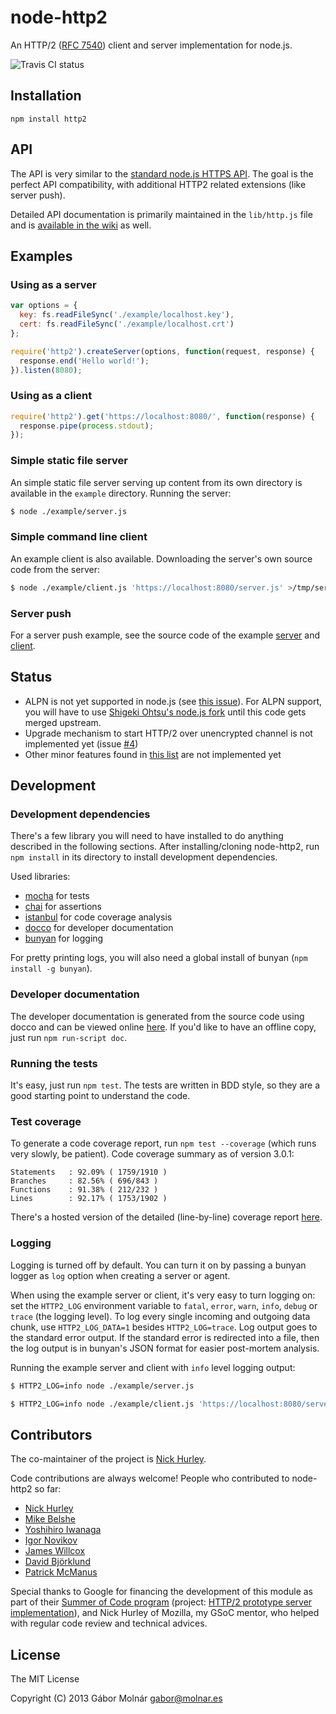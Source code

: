 node-http2
==========

An HTTP/2 ([RFC 7540](http://tools.ietf.org/html/rfc7540))
client and server implementation for node.js.

![Travis CI status](https://travis-ci.org/molnarg/node-http2.svg?branch=master)

Installation
------------

```
npm install http2
```

API
---

The API is very similar to the [standard node.js HTTPS API](http://nodejs.org/api/https.html). The
goal is the perfect API compatibility, with additional HTTP2 related extensions (like server push).

Detailed API documentation is primarily maintained in the `lib/http.js` file and is [available in
the wiki](https://github.com/molnarg/node-http2/wiki/Public-API) as well.

Examples
--------

### Using as a server ###

```javascript
var options = {
  key: fs.readFileSync('./example/localhost.key'),
  cert: fs.readFileSync('./example/localhost.crt')
};

require('http2').createServer(options, function(request, response) {
  response.end('Hello world!');
}).listen(8080);
```

### Using as a client ###

```javascript
require('http2').get('https://localhost:8080/', function(response) {
  response.pipe(process.stdout);
});
```

### Simple static file server ###

An simple static file server serving up content from its own directory is available in the `example`
directory. Running the server:

```bash
$ node ./example/server.js
```

### Simple command line client ###

An example client is also available. Downloading the server's own source code from the server:

```bash
$ node ./example/client.js 'https://localhost:8080/server.js' >/tmp/server.js
```

### Server push ###

For a server push example, see the source code of the example
[server](https://github.com/molnarg/node-http2/blob/master/example/server.js) and
[client](https://github.com/molnarg/node-http2/blob/master/example/client.js).

Status
------

* ALPN is not yet supported in node.js (see
  [this issue](https://github.com/joyent/node/issues/5945)). For ALPN support, you will have to use
  [Shigeki Ohtsu's node.js fork](https://github.com/shigeki/node/tree/alpn_support) until this code
  gets merged upstream.
* Upgrade mechanism to start HTTP/2 over unencrypted channel is not implemented yet
  (issue [#4](https://github.com/molnarg/node-http2/issues/4))
* Other minor features found in
  [this list](https://github.com/molnarg/node-http2/issues?labels=feature) are not implemented yet

Development
-----------

### Development dependencies ###

There's a few library you will need to have installed to do anything described in the following
sections. After installing/cloning node-http2, run `npm install` in its directory to install
development dependencies.

Used libraries:

* [mocha](http://visionmedia.github.io/mocha/) for tests
* [chai](http://chaijs.com/) for assertions
* [istanbul](https://github.com/gotwarlost/istanbul) for code coverage analysis
* [docco](http://jashkenas.github.io/docco/) for developer documentation
* [bunyan](https://github.com/trentm/node-bunyan) for logging

For pretty printing logs, you will also need a global install of bunyan (`npm install -g bunyan`).

### Developer documentation ###

The developer documentation is generated from the source code using docco and can be viewed online
[here](http://molnarg.github.io/node-http2/doc/). If you'd like to have an offline copy, just run
`npm run-script doc`.

### Running the tests ###

It's easy, just run `npm test`. The tests are written in BDD style, so they are a good starting
point to understand the code.

### Test coverage ###

To generate a code coverage report, run `npm test --coverage` (which runs very slowly, be patient).
Code coverage summary as of version 3.0.1:
```
Statements   : 92.09% ( 1759/1910 )
Branches     : 82.56% ( 696/843 )
Functions    : 91.38% ( 212/232 )
Lines        : 92.17% ( 1753/1902 )
```

There's a hosted version of the detailed (line-by-line) coverage report
[here](http://molnarg.github.io/node-http2/coverage/lcov-report/lib/).

### Logging ###

Logging is turned off by default. You can turn it on by passing a bunyan logger as `log` option when
creating a server or agent.

When using the example server or client, it's very easy to turn logging on: set the `HTTP2_LOG`
environment variable to `fatal`, `error`, `warn`, `info`, `debug` or `trace` (the logging level).
To log every single incoming and outgoing data chunk, use `HTTP2_LOG_DATA=1` besides
`HTTP2_LOG=trace`. Log output goes to the standard error output. If the standard error is redirected
into a file, then the log output is in bunyan's JSON format for easier post-mortem analysis.

Running the example server and client with `info` level logging output:

```bash
$ HTTP2_LOG=info node ./example/server.js
```

```bash
$ HTTP2_LOG=info node ./example/client.js 'https://localhost:8080/server.js' >/dev/null
```

Contributors
------------

The co-maintainer of the project is [Nick Hurley](https://github.com/todesschaf).

Code contributions are always welcome! People who contributed to node-http2 so far:

* [Nick Hurley](https://github.com/todesschaf)
* [Mike Belshe](https://github.com/mbelshe)
* [Yoshihiro Iwanaga](https://github.com/iwanaga)
* [Igor Novikov](https://github.com/vsemogutor)
* [James Willcox](https://github.com/snorp)
* [David Björklund](https://github.com/kesla)
* [Patrick McManus](https://github.com/mcmanus)

Special thanks to Google for financing the development of this module as part of their [Summer of
Code program](https://developers.google.com/open-source/soc/) (project: [HTTP/2 prototype server
implementation](https://google-melange.appspot.com/gsoc/project/details/google/gsoc2013/molnarg/5818821692620800)), and
Nick Hurley of Mozilla, my GSoC mentor, who helped with regular code review and technical advices.

License
-------

The MIT License

Copyright (C) 2013 Gábor Molnár <gabor@molnar.es>
